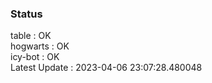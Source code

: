 ### Status


table : OK  
hogwarts : OK  
icy-bot : OK  
Latest Update : 2023-04-06 23:07:28.480048
